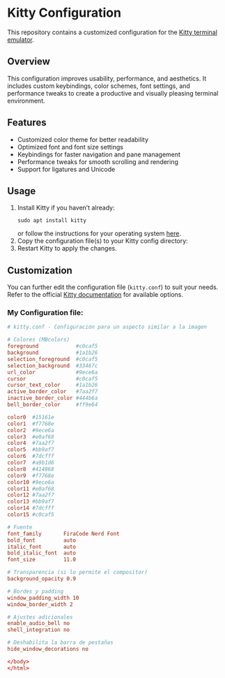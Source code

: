 <!DOCTYPE html>
<html lang="en">
<head>
  <meta charset="UTF-8">
  <meta name="viewport" content="width=device-width, initial-scale=1.0">
</head>
<body>
  <h1>Kitty Configuration</h1>

  <p>
    This repository contains a customized configuration for the 
    <a href="https://sw.kovidgoyal.net/kitty/" target="_blank">Kitty terminal emulator</a>.
  </p>

  <h2>Overview</h2>
  <p>
    This configuration improves usability, performance, and aesthetics.
    It includes custom keybindings, color schemes, font settings, and performance tweaks
    to create a productive and visually pleasing terminal environment.
  </p>

  <h2>Features</h2>
  <ul>
    <li>Customized color theme for better readability</li>
    <li>Optimized font and font size settings</li>
    <li>Keybindings for faster navigation and pane management</li>
    <li>Performance tweaks for smooth scrolling and rendering</li>
    <li>Support for ligatures and Unicode</li>
  </ul>

  <h2>Usage</h2>
  <ol>
    <li>
      Install Kitty if you haven’t already:
      <pre><code>sudo apt install kitty</code></pre>
      or follow the instructions for your operating system 
      <a href="https://sw.kovidgoyal.net/kitty/binary/">here</a>.
    </li>
    <li>
      Copy the configuration file(s) to your Kitty config directory:
    </li>
    <li>Restart Kitty to apply the changes.</li>
  </ol>

  <h2>Customization</h2>
  <p>
    You can further edit the configuration file (<code>kitty.conf</code>) to suit your needs. 
    Refer to the official <a href="https://sw.kovidgoyal.net/kitty/conf.html">Kitty documentation</a> 
    for available options.
  </p>
  <h3>My Configuration file: </h3>

```conf
# kitty.conf - Configuración para un aspecto similar a la imagen

# Colores (MBcolors)
foreground            #c0caf5
background            #1a1b26
selection_foreground  #c0caf5
selection_background  #33467c
url_color             #9ece6a
cursor                #c0caf5
cursor_text_color     #1a1b26
active_border_color   #7aa2f7
inactive_border_color #444b6a
bell_border_color     #ff9e64

color0  #15161e
color1  #f7768e
color2  #9ece6a
color3  #e0af68
color4  #7aa2f7
color5  #bb9af7
color6  #7dcfff
color7  #a9b1d6
color8  #414868
color9  #f7768e
color10 #9ece6a
color11 #e0af68
color12 #7aa2f7
color13 #bb9af7
color14 #7dcfff
color15 #c0caf5

# Fuente
font_family       FiraCode Nerd Font
bold_font         auto
italic_font       auto
bold_italic_font  auto
font_size         11.0

# Transparencia (si lo permite el compositor)
background_opacity 0.9

# Bordes y padding
window_padding_width 10
window_border_width 2

# Ajustes adicionales
enable_audio_bell no
shell_integration no

# Deshabilita la barra de pestañas
hide_window_decorations no

</body>
</html>
